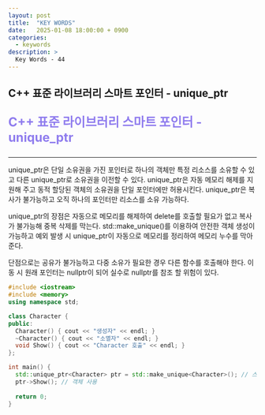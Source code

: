 ```yaml
---
layout: post
title:  "KEY WORDS"
date:   2025-01-08 18:00:00 + 0900
categories:
  - keywords
description: >
  Key Words - 44
---
```

## C++ 표준 라이브러리 스마트 포인터 - unique_ptr

<p style = "color:#8f7cee; font-size:25px; font-weight:bold">
C++ 표준 라이브러리 스마트 포인터 - unique_ptr
</p>

---

unique_ptr은 단일 소유권을 가진 포인터로 하나의 객체만 특정 리소스를 소유할 수 있고 다른 unique_ptr로 소유권을 이전할 수 있다.
unique_ptr은 자동 메모리 해제를 지원해 주고 동적 할당된 객체의 소유권을 단일 포인터에만 허용시킨다. 
unique_ptr은 복사가 불가능하고 오직 하나의 포인터만 리소스를 소유 가능하다.

unique_ptr의 장점은 자동으로 메모리를 해제하여 delete를 호출할 필요가 없고 복사가 불가능해 중복 삭제를 막는다. std::make_unique()를 이용하여 안전한 객체 생성이 가능하고 예외 발생 시 unique_ptr이 자동으로 메모리를 정리하여 메모리 누수를 막아준다.

단점으로는 공유가 불가능하고 다중 소유가 필요한 경우 다른 함수를 호출해야 한다. 이동 시 원래 포인터는 nullptr이 되어 실수로 nullptr를 참조 할 위험이 있다.

```c++
#include <iostream>
#include <memory>
using namespace std;

class Character {
public:
  Character() { cout << "생성자" << endl; }
  ~Character() { cout << "소멸자" << endl; }
  void Show() { cout << "Character 호출" << endl; }
};

int main() {
  std::unique_ptr<Character> ptr = std::make_unique<Character>(); // 스마트 포인터 생성
  ptr->Show(); // 객체 사용
  
  return 0;
}
```